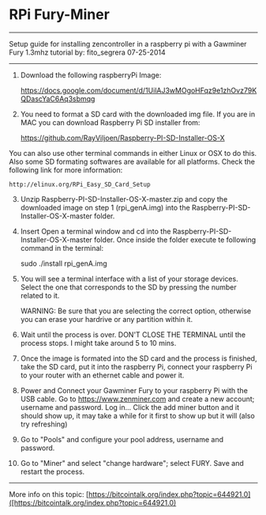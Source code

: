 RPi Fury-Miner
==============

---------------------------------------------------------------------------------------

Setup guide for installing zencontroller in a raspberry pi with a Gawminer Fury 1.3mhz
tutorial by: fito_segrera
07-25-2014

---------------------------------------------------------------------------------------

1. Download the following raspberryPi Image:

	https://docs.google.com/document/d/1UilAJ3wMOgoHFqz9e1zhOvz79KQDascYaC6Aq3sbmqg

2. You need to format a SD card with the downloaded img file. If you are in MAC you can download Raspberry Pi SD installer from:

	https://github.com/RayViljoen/Raspberry-PI-SD-Installer-OS-X

You can also use other terminal commands in either Linux or OSX to do this. Also some SD formating softwares are available for all platforms. Check the following link for more information:

	http://elinux.org/RPi_Easy_SD_Card_Setup

3. Unzip Raspberry-PI-SD-Installer-OS-X-master.zip and copy the downloaded image on step 1 (rpi_genA.img) into the Raspberry-PI-SD-Installer-OS-X-master folder.

4. Insert Open a terminal window and cd into the Raspberry-PI-SD-Installer-OS-X-master folder. Once inside the folder execute te following command in the terminal:

	sudo ./install rpi_genA.img

5. You will see a terminal interface with a list of your storage devices. Select the one that corresponds to the SD by pressing the number related to it.

	WARNING: Be sure that you are selecting the correct option, otherwise you can erase your hardrive or any partition within it.

6. Wait until the process is over. DON'T CLOSE THE TERMINAL until the process stops. I might take around 5 to 10 mins.

7. Once the image is formated into the SD card and the process is finished, take the SD card, put it into the raspberry Pi, connect your raspberry Pi to your router with an ethernet cable and power it.

8. Power and Connect your Gawminer Fury to your raspberry Pi with the USB cable. Go to https://www.zenminer.com and create a new account; username and password. Log in... Click the add miner button and it should show up, it may take a while for it first to show up but it will (also try refreshing)

9. 	Go to "Pools" and configure your pool address, username and password.

10. Go to "Miner" and select "change hardware"; select FURY. Save and restart the process. 

---------------------------------------------------------------------------------------

More info on this topic: [https://bitcointalk.org/index.php?topic=644921.0]([https://bitcointalk.org/index.php?topic=644921.0)



